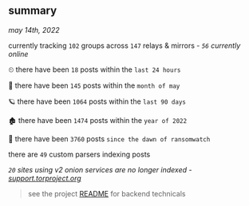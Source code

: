 
## summary
_may 14th, 2022_

currently tracking `102` groups across `147` relays & mirrors - _`56` currently online_

⏲ there have been `18` posts within the `last 24 hours`

🦈 there have been `145` posts within the `month of may`

🪐 there have been `1064` posts within the `last 90 days`

🏚 there have been `1474` posts within the `year of 2022`

🦕 there have been `3760` posts `since the dawn of ransomwatch`

there are `49` custom parsers indexing posts

_`20` sites using v2 onion services are no longer indexed - [support.torproject.org](https://support.torproject.org/onionservices/v2-deprecation/)_

> see the project [README](https://github.com/thetanz/ransomwatch#ransomwatch--) for backend technicals
